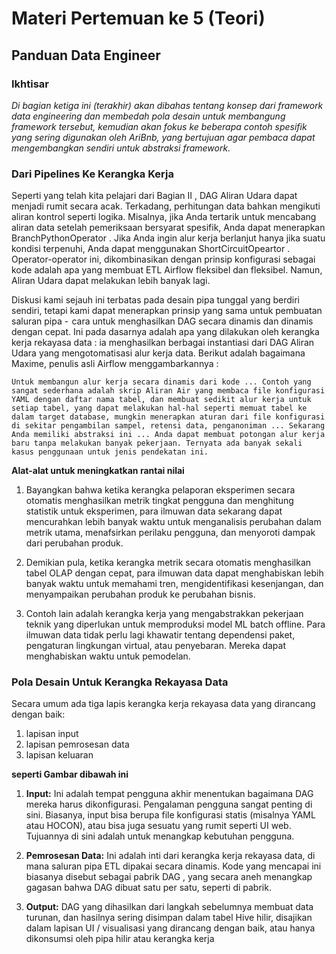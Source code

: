 # Materi Pertemuan ke 5 (Teori)

## Panduan Data Engineer 

### Ikhtisar
*Di bagian ketiga ini (terakhir) akan dibahas tentang konsep dari framework data engineering dan membedah pola desain untuk membangung framework tersebut, kemudian akan fokus ke beberapa contoh spesifik yang sering digunakan oleh AriBnb, yang bertujuan agar pembaca dapat mengembangkan sendiri untuk abstraksi framework.*

###  Dari Pipelines Ke Kerangka Kerja
Seperti yang telah kita pelajari dari Bagian II , DAG Aliran Udara dapat menjadi rumit secara acak. Terkadang, perhitungan data bahkan mengikuti aliran kontrol seperti logika. Misalnya, jika Anda tertarik untuk mencabang aliran data setelah pemeriksaan bersyarat spesifik, Anda dapat menerapkan BranchPythonOperator . Jika Anda ingin alur kerja berlanjut hanya jika suatu kondisi terpenuhi, Anda dapat menggunakan ShortCircuitOpeartor . Operator-operator ini, dikombinasikan dengan prinsip konfigurasi sebagai kode adalah apa yang membuat ETL Airflow fleksibel dan fleksibel. Namun, Aliran Udara dapat melakukan lebih banyak lagi.

Diskusi kami sejauh ini terbatas pada desain pipa tunggal yang berdiri sendiri, tetapi kami dapat menerapkan prinsip yang sama untuk pembuatan saluran pipa -  cara untuk menghasilkan DAG secara dinamis dan dinamis dengan cepat. Ini pada dasarnya adalah apa yang dilakukan oleh kerangka kerja rekayasa data : ia menghasilkan berbagai instantiasi dari DAG Aliran Udara yang mengotomatisasi alur kerja data. Berikut adalah bagaimana Maxime, penulis asli Airflow menggambarkannya :

    Untuk membangun alur kerja secara dinamis dari kode ... Contoh yang sangat sederhana adalah skrip Aliran Air yang membaca file konfigurasi YAML dengan daftar nama tabel, dan membuat sedikit alur kerja untuk setiap tabel, yang dapat melakukan hal-hal seperti memuat tabel ke dalam target database, mungkin menerapkan aturan dari file konfigurasi di sekitar pengambilan sampel, retensi data, penganoniman ... Sekarang Anda memiliki abstraksi ini ... Anda dapat membuat potongan alur kerja baru tanpa melakukan banyak pekerjaan. Ternyata ada banyak sekali kasus penggunaan untuk jenis pendekatan ini.

**Alat-alat untuk meningkatkan rantai nilai**

1. Bayangkan bahwa ketika kerangka pelaporan eksperimen secara otomatis menghasilkan 
metrik tingkat pengguna dan menghitung statistik untuk eksperimen, para ilmuwan data 
sekarang dapat mencurahkan lebih banyak waktu untuk menganalisis perubahan dalam metrik
utama, menafsirkan perilaku pengguna, dan menyoroti dampak dari perubahan produk.

2. Demikian pula, ketika kerangka metrik secara otomatis menghasilkan tabel OLAP 
dengan cepat, para ilmuwan data dapat menghabiskan lebih banyak waktu untuk memahami
tren, mengidentifikasi kesenjangan, dan menyampaikan perubahan produk ke perubahan 
bisnis.

3. Contoh lain adalah kerangka kerja yang mengabstrakkan pekerjaan teknik yang 
diperlukan untuk memproduksi model ML batch offline. Para ilmuwan data tidak perlu 
lagi khawatir tentang dependensi paket, pengaturan lingkungan virtual, atau 
penyebaran. Mereka dapat menghabiskan waktu untuk pemodelan.

### Pola Desain Untuk Kerangka Rekayasa Data
Secara umum ada tiga lapis kerangka kerja rekayasa data yang dirancang dengan baik: 
1. lapisan input
2. lapisan pemrosesan data
3. lapisan keluaran

**seperti Gambar dibawah ini**


1. **Input:** Ini adalah tempat pengguna akhir menentukan bagaimana DAG mereka harus dikonfigurasi. Pengalaman pengguna sangat penting di sini. Biasanya, input bisa berupa file konfigurasi statis (misalnya YAML atau HOCON), atau bisa juga sesuatu yang rumit seperti UI web. Tujuannya di sini adalah untuk menangkap kebutuhan pengguna.

2. **Pemrosesan Data:**  Ini adalah inti dari kerangka kerja rekayasa data, di mana saluran pipa ETL dipakai secara dinamis. Kode yang mencapai ini biasanya disebut sebagai pabrik DAG , yang secara aneh menangkap gagasan bahwa DAG dibuat satu per satu, seperti di pabrik.

3. **Output:** DAG yang dihasilkan dari langkah sebelumnya membuat data turunan, dan hasilnya sering disimpan dalam tabel Hive hilir, disajikan dalam lapisan UI / visualisasi yang dirancang dengan baik, atau hanya dikonsumsi oleh pipa hilir atau kerangka kerja
